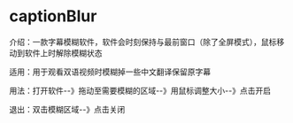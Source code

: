 # captionBlur
  
介绍：一款字幕模糊软件，软件会时刻保持与最前窗口（除了全屏模式），鼠标移动到软件上时解除模糊状态
  
适用：用于观看双语视频时模糊掉一些中文翻译保留原字幕

用法：打开软件--》拖动至需要模糊的区域--》用鼠标调整大小--》点击开启

退出：双击模糊区域--》点击关闭
